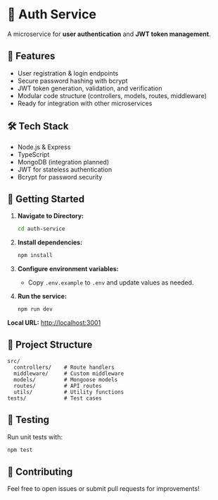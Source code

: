 # 🔐 Auth Service

A microservice for **user authentication** and **JWT token management**.

## 📌 Features

- User registration & login endpoints
- Secure password hashing with bcrypt
- JWT token generation, validation, and verification
- Modular code structure (controllers, models, routes, middleware)
- Ready for integration with other microservices

## 🛠 Tech Stack

- Node.js & Express
- TypeScript
- MongoDB (integration planned)
- JWT for stateless authentication
- Bcrypt for password security

## 🚀 Getting Started

1. **Navigate to Directory:**

   ```bash
   cd auth-service
   ```

2. **Install dependencies:**

   ```bash
   npm install
   ```

3. **Configure environment variables:**

   - Copy `.env.example` to `.env` and update values as needed.

4. **Run the service:**
   ```bash
   npm run dev
   ```

**Local URL:** [http://localhost:3001](http://localhost:3001)

## 📂 Project Structure

```
src/
  controllers/    # Route handlers
  middleware/     # Custom middleware
  models/         # Mongoose models
  routes/         # API routes
  utils/          # Utility functions
tests/            # Test cases
```

## 🧪 Testing

Run unit tests with:

```bash
npm test
```

## 🤝 Contributing

Feel free to open issues or submit pull requests for improvements!
